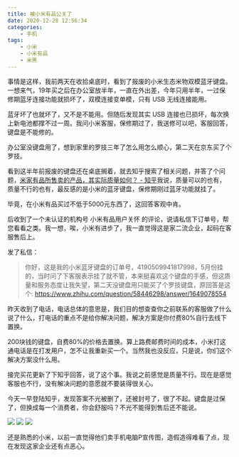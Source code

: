```yaml
---
title: 被小米有品公关了
date: 2020-12-28 12:56:34
categories:
    - 手机
tags:
    - 小米
    - 小米有品
    - 米黑
---
```

事情是这样，我前两天在收拾桌底时，看到了报废的小米生态米物双模蓝牙键盘。一想来气，19年买之后在办公室放半年，一直在外出差，今年只用半年，一过保修期蓝牙连接功能就损坏了，双模连接变单模，只有 USB 无线连接能用。

蓝牙坏了也就坏了，又不是不能用。但随后发现其实 USB 连接也已损坏，每次换上新电池都撑不过一周。我问小米客服，保修期过了，我送修可以吧，客服回答，键盘是不能修的。

办公室没键盘用了，想到家里的罗技三年了怎么用怎么顺心，第二天在京东买了个罗技。

看到这半年前报废的键盘还在桌底搁着，就去知乎搜索了相关问题，并答了个问题，[米家有品所售卖的产品，其实际质量如何？ - 知乎](https://www.zhihu.com/question/58446298)我说，质量可以的也有，质量不行的也有，最反感的是小米的蓝牙键盘，保修期刚过蓝牙功能就挂了。

毕竟，在小米有品买过不低于5000元东西了，这回答客观中肯。

后收到了一个未认证的机构号 小米有品用户关怀 的评论，说请私信下订单号，帮您看看之类。我一想，唉，小米有进步了，我一直觉得这是家二流企业，起码在客服售后上。

发了私信：
> 你好，这是我的小米蓝牙键盘的订单号，4190509941817998，5月份挂的，当时问了下客服表示挂了就不管，本来挺喜欢这个键盘的手感，但这质量和服务态度让我失望，第二天没键盘用只能买了个罗技键盘，原回答是这个: https://www.zhihu.com/question/58446298/answer/1649078554

昨天收到了电话，电话总体的意思是，我们目的想查查你之前联系的客服做了什么说了什么，打电话的重点不是给你解决问题，解决方案是你付费80%自行去线下置换。

200块钱的键盘，自费80%的价格去置换。算上路费邮费时间的成本，小米打这通电话是在打发用户，怎不让我重新买一个。当然我也没反应，只是说，你们这个解决方案没什么用。

接完买花更新了下知乎回答，说了这个事。我说之前感觉是质量不行。现在是感觉客服也不行，没有解决问题的意愿就不要装得很关心。

今天一早登陆知乎，发现答案不光被删了，还被封号了，很了不起。键盘是过保了，但换成每一个消费者，你会舒服吗？不光不能得到售后还不能说。

![](assets/60f1e4d4gy1gm5t207pkqj20n4095t9b.jpg)
![](assets/60f1e4d4gy1gm5t1zkgh7j20e901mdfx.jpg)
![](assets/60f1e4d4gy1gm5t212ms5j20ks0hp768.jpg)

还是熟悉的小米，以前一直觉得他们卖手机电脑P宣传图，造假造得难看了点，现在发现这家企业还有点恶心。
